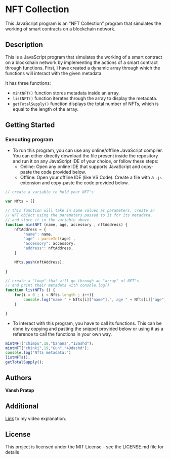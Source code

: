 # NFT Collection

This JavaScript program is an "NFT Collection" program that simulates the working of smart contracts on a blockchain network.

## Description

This is a JavaScript program that simulates the working of a smart contract on a blockchain network by implementing the actions of a smart contract through functions. First, I have created a dynamic array through which the functions will interact with the given metadata.

It has three functions:

* `mintNFT()` function stores metadata inside an array.
* `listNFT()` function iterates through the array to display the metadata.
* `getTotalSupply()` function displays the total number of NFTs, which is equal to the length of the array.

## Getting Started

### Executing program

* To run this program, you can use any online/offline JavaScript compiler. You can either directly download the file present inside the repository and run it on any JavaScript IDE of your choice, or follow these steps:
  * Online: Open any online IDE that supports JavaScript and copy-paste the code provided below.
  * Offline: Open your offline IDE (like VS Code). Create a file with a `.js` extension and copy-paste the code provided below.

```javascript
// create a variable to hold your NFT's

var Nfts = []

// this function will take in some values as parameters, create an
// NFT object using the parameters passed to it for its metadata, 
// and store it in the variable above.
function mintNFT (name, age, accessory , nftAddress) {
    nftAddress = {
        "name": name,
        "age" : parseInt(age) ,
        "accessory": accessory,
        "address": nftAddress,
    }

    Nfts.push(nftAddress);
    
}

// create a "loop" that will go through an "array" of NFT's
// and print their metadata with console.log()
function listNFTs () {
    for(i = 0 ; i < Nfts.length ; i++){
        console.log("name " + Nfts[i]["name"],", age " + Nfts[i]["age"],", accessory " +Nfts[i]["accessory"],", address " +Nfts[i]["address"]  );
    }

}

```

* To interact with this program, you have to call its functions. This can be done by copying and pasting the snippet provided below or using it as a reference to call the functions in your own way.

```javascript
mintNFT("chimpu",18,"banana","12ashd");
mintNFT("chinki",19,"Gun","49dashd");
console.log("Nfts metadata:")
listNFTs();
getTotalSupply();
```

## Authors

**Vansh Pratap**

## Additional

[Link](#addYourLoomVidoeLinkHere") to my video explanation.

## License

This project is licensed under the MIT License - see the LICENSE.md file for details
